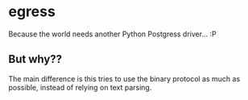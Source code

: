 egress
======

Because the world needs another Python Postgress driver... :P

But why??
---------

The main difference is this tries to use the binary protocol as much as possible, instead of relying on text parsing.
